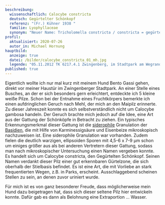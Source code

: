 ```yaml
---
beschreibung:
  wissenschaftlich: Calocybe constricta
  deutsch: Gegürtelter Schönkopf
  referenz: "(Fr.) Kühner 1938 "
  familie: Lyophyllaceae
  synonym: "Neuer Name: Tricholomella constricta / constricta = gegürtelt"
profil:
  aktualisiert: 2020-07-26
  autor_in: Michael Hornung
hauptbild:
  anzeige: true
  datei: /bilder/calocybe_constricta_01_mh.jpg
  legende: "05.11.2012 TK 6217.4.1 Zwingenberg, im Stadtpark am Wegrand im Gebüsch "
published: true
---
```

Eigentlich wollte ich nur mal kurz mit meinem Hund Bento Gassi gehen, direkt vor meiner Haustür im Zwingenberger Stadtpark. An einer Stelle eines Busches, an der er sich besonders gern erleichtert, entdeckte ich 5 kleine weiße Pilze. Schon bei der Entnahme eines Fruchtkörpers bemerkte ich einen aufdringlichen Geruch nach Mehl, der mich an den Maipilz erinnerte. Zu dieser Jahreszeit konnte es sich selbstverständlich nicht um Calocybe gambosa handeln. Der Geruch brachte mich jedoch auf die Idee, eine Art aus der Gattung der Schönköpfe in Betracht zu ziehen. Ein typisches Erkennungsmerkmal dieser Gattung ist die [siderophile](siderophil "Glossar") Granulation der [Basidien](Basidien "Glossar"), die mit Hilfe von Karminessigsäure und Eisenbeize mikroskopisch nachzuweisen ist. Eine siderophile Granulation war vorhanden. Zudem fielen die deutlich warzigen, ellipsoiden Sporen mit 4,5-6 x 7-9 µm schon um einiges größer aus als bei anderen Vertretern dieser Gattung, sodass man nach mikroskopischer Untersuchung einen Namen vergeben konnte. Es handelt sich um Calocybe constricta, den Gegürtelten Schönkopf. Seinen Namen verdankt dieser Pilz einer gut erkennbaren Gürtelzone, die sich oberhalb der Stielbasis befindet. Es ist eine Art, die mit Vorliebe an stark frequentierten Wegen, z.B. in Parks, erscheint. Ausschlaggebend scheinen Stellen zu sein, an denen zuvor uriniert wurde.

Für mich ist es von ganz besonderer Freude, dass möglicherweise mein Hund dazu beigetragen hat, dass sich dieser seltene Pilz hier entwickeln konnte. Dafür gab es dann als Belohnung eine Extraportion … Wasser.